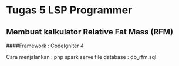 # Tugas 5 LSP Programmer

## Membuat kalkulator Relative Fat Mass (RFM)

####Framework : CodeIgniter 4

Cara menjalankan : php spark serve
file database : db_rfm.sql


